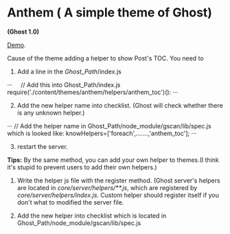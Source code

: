 # Anthem ( A simple theme of Ghost)
**(Ghost 1.0)**

[Demo](http://www.anmane.com/).

Cause of the theme adding a helper to show Post's TOC. You need to 
 1. Add a line in the *Ghost_Path*/index.js
 
···
      // Add this into Ghost_Path/index.js
      require('./content/themes/anthem/helpers/anthem_toc')():
 ··· 
 
 2. Add the new helper name into checklist. (Ghost will check whether there is any unknown helper.)
 
 ···
      // Add the helper name in Ghost_Path/node_module/gscan/lib/spec.js which is looked like:
      knowHelpers=['foreach',.......,'anthem_toc'];
 ···
 
 3. restart the server.
 
 
**Tips:** By the same method, you can add your own helper to themes.(I think it's stupid to prevent users to add their own helpers.)

1. Write the helper js file with the register method.
(Ghost server's helpers are located in *core/server/helpers/\*\*.js*, which are registered by *core/server/helpers/index.js*.  Custom helper should register itself if you don't what to modified the server file.

2. Add the new helper into checklist which is located in Ghost_Path/node_module/gscan/lib/spec.js
  
  
